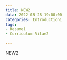 ```yaml
---
title: NEW2
data: 2022-03-28 19:00:00
categories: Introduction1
tags:
- Resume1
- Curriculum Vitae2

---
```


NEW2
